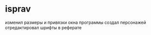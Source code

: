 # isprav
изменил размеры и привязки окна программы
создал персонажей
отредактировал шрифты в реферате
